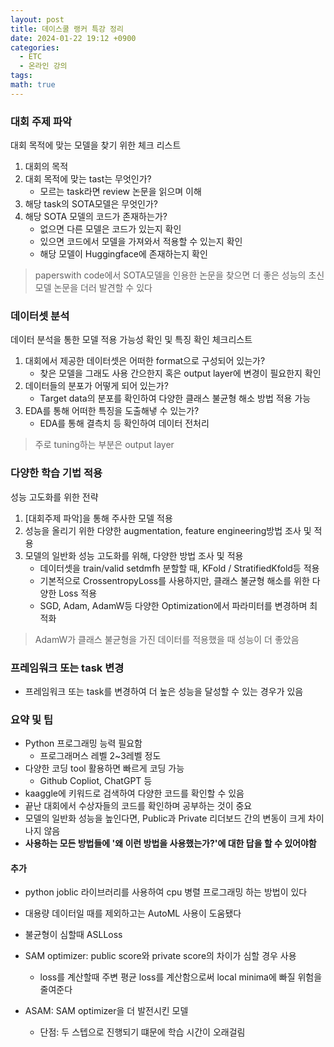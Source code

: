 ```yaml
---
layout: post
title: 데이스쿨 랭커 특강 정리
date: 2024-01-22 19:12 +0900
categories:
  - ETC
  - 온라인 강의
tags: 
math: true
---
```

### 대회 주제 파악

대회 목적에 맞는 모델을 찾기 위한 체크 리스트
1. 대회의 목적
2. 대회 목적에 맞는 tast는 무엇인가?
	- 모르는 task라면 review 논문을 읽으며 이해
3. 해당 task의 SOTA모델은 무엇인가?
4. 해당 SOTA 모델의 코드가 존재하는가?
	- 없으면 다른 모델은 코드가 있는지 확인
	- 있으면 코드에서 모델을 가져와서 적용할 수 있는지 확인
	- 해당 모델이 Huggingface에 존재하는지 확인

> paperswith code에서 SOTA모델을 인용한 논문을 찾으면 더 좋은 성능의 초신 모델 논문을 더러 발견할 수 있다

### 데이터셋 분석
데이터 분석을 통한 모델 적용 가능성 확인 및 특징 확인 체크리스트
1. 대회에서 제공한 데이터셋은 어떠한 format으로 구성되어 있는가?
	- 찾은 모델을 그래도 사용 간으한지 혹은 output layer에 변경이 필요한지 확인 
2. 데이터들의 분포가 어떻게 되어 있는가?
	- Target data의 분포를 확인하여 다양한 클래스 불균형 해소 방법 적용 가능
3. EDA를 통해 어떠한 특징을 도출해냏 수 있는가?
	- EDA를 통해 결측치 등 확인하여 데이터 전처리

> 주로 tuning하는 부분은 output layer

### 다양한 학습 기법 적용

성능 고도화를 위한 전략
1. \[대회주제 파악]을 통해 주사한 모델 적용
2. 성능을 올리기 위한 다양한 augmentation, feature engineering방법 조사 및 적용
3. 모델의 일반화 성능 고도화를 위해, 다양한 방법 조사 및 적용
	- 데이터셋을 train/valid setdmfh 분할할 때, KFold / StratifiedKfold등 적용
	- 기본적으로 CrossentropyLoss를 사용하지만, 클래스 불균형 해소를 위한 다양한 Loss 적용
	- SGD, Adam, AdamW등 다양한 Optimization에서 파라미터를 변경하며 최적화

> AdamW가 클래스 불균형을 가진 데이터를 적용했을 때 성능이 더 좋았음


### 프레임워크 또는 task 변경

- 프레임워크 또는 task를 변경하여 더 높은 성능을 달성할 수 있는 경우가 있음

### 요약 및 팁
- Python 프로그래밍 능력 필요함 
	- 프로그래머스 레벨 2~3레벨 정도 
- 다양한 코딩 tool 활용하면 빠르게 코딩 가능
	- Github Copliot, ChatGPT 등
- kaaggle에 키워드로 검색하여 다양한 코드를 확인할 수 있음
- 끝난 대회에서 수상자들의 코드를 확인하며 공부하는 것이 중요 
- 모델의 일반화 성능을 높인다면, Public과 Private 리더보드 간의 변동이 크게 차이나지 않음
- **사용하는 모든 방법들에 '왜 이런 방법을 사용했는가?'에 대한 답을 할 수 있어야함**

#### 추가
- python joblic 라이브러리를 사용하여 cpu 병렬 프로그래밍 하는 방법이 있다
- 대용량 데이터일 때를 제외하고는 AutoML 사용이 도움됐다


- 불균형이 심할때 ASLLoss 
- SAM optimizer: public score와 private score의 차이가 심할 경우 사용
	- loss를 계산할때 주변 평균 loss를 계산함으로써 local minima에 빠질 위험을 줄여준다
- ASAM: SAM optimizer을 더 발전시킨 모델
	- 단점: 두 스텝으로 진행되기 떄문에 학습 시간이 오래걸림